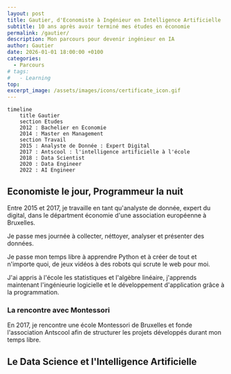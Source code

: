```yaml
---
layout: post
title: Gautier, d'Economiste à Ingénieur en Intelligence Artificielle
subtitle: 10 ans après avoir terminé mes études en économie
permalink: /gautier/
description: Mon parcours pour devenir ingénieur en IA
author: Gautier
date: 2026-01-01 18:00:00 +0100
categories:
  - Parcours
# tags:
#   - Learning
top: 
excerpt_image: /assets/images/icons/certificate_icon.gif
---
```



```mermaid!
timeline
    title Gautier
    section Etudes
    2012 : Bachelier en Economie
    2014 : Master en Management
    section Travail
    2015 : Analyste de Donnée : Expert Digital
    2017 : Antscool : l'intelligence artificielle à l'école
    2018 : Data Scientist
    2020 : Data Engineer
    2022 : AI Engineer
```

## Economiste le jour, Programmeur la nuit

Entre 2015 et 2017, je travaille en tant qu'analyste de donnée, expert du digital, dans le départment économie d'une association européenne à Bruxelles.

Je passe mes journée à collecter, néttoyer, analyser et présenter des données.

Je passe mon temps libre à apprendre Python et à créer de tout et n'importe quoi, de jeux vidéos à des robots qui scrute le web pour moi.

J'ai appris à l'école les statistiques et l'algèbre linéaire, j'apprends maintenant l'ingénieurie logicielle et le développement d'application grâce à la programmation.

### La rencontre avec Montessori

En 2017, je rencontre une école Montessori de Bruxelles et fonde l'association Antscool afin de structurer les projets développés durant mon temps libre.

## Le Data Science et l'Intelligence Artificielle

